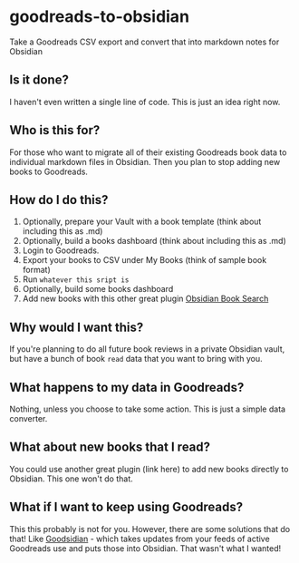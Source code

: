 # goodreads-to-obsidian
Take a Goodreads CSV export and convert that into markdown notes for Obsidian

## Is it done?
I haven't even written a single line of code. This is just an idea right now.

## Who is this for?
For those who want to migrate all of their existing Goodreads book data to individual markdown files in Obsidian. Then you plan to stop adding new books to Goodreads.

## How do I do this?
1. Optionally, prepare your Vault with a book template (think about including this as .md)
2. Optionally, build a books dashboard (think about including this as .md)
3. Login to Goodreads.
4. Export your books to CSV under My Books (think of sample book format)
6. Run `whatever this sript is` 
7. Optionally, build some books dashboard
8. Add new books with this other great plugin [Obsidian Book Search](https://github.com/anpigon/obsidian-book-search-plugin)

## Why would I want this?
If you're planning to do all future book reviews in a private Obsidian vault, but have a bunch of book `read` data that you want to bring with you.

## What happens to my data in Goodreads?
Nothing, unless you choose to take some action. This is just a simple data converter.

## What about new books that I read?
You could use another great plugin (link here) to add new books directly to Obsidian. This one won't do that.

## What if I want to keep using Goodreads?
This this probably is not for you. However, there are some solutions that do that! Like [Goodsidian](https://github.com/selfire1/goodsidian) - which takes updates from your feeds of active Goodreads use and puts those into Obsidian. That wasn't what I wanted!
